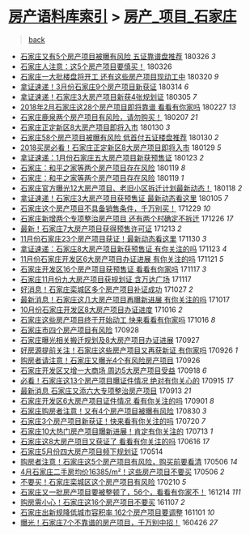 [房产语料库索引](../../README.md)  > [房产_项目_石家庄](房产_项目_石家庄.md)
====
> [back](../README.md)

- [石家庄又有5个房产项目被曝有风险 五证靠谱盘推荐](http://jkwz.applinzi.com/ittc/7084795529932571658.html#%E7%9F%B3%E5%AE%B6%E5%BA%84%E5%8F%88%E6%9C%895%E4%B8%AA%E6%88%BF%E4%BA%A7%E9%A1%B9%E7%9B%AE%E8%A2%AB%E6%9B%9D%E6%9C%89%E9%A3%8E%E9%99%A9+%E4%BA%94%E8%AF%81%E9%9D%A0%E8%B0%B1%E7%9B%98%E6%8E%A8%E8%8D%90) 180326 *3* 
- [石家庄人注意：这5个房产项目要慎买！](http://jkwz.applinzi.com/ittc/7084718268759933968.html#%E7%9F%B3%E5%AE%B6%E5%BA%84%E4%BA%BA%E6%B3%A8%E6%84%8F%EF%BC%9A%E8%BF%995%E4%B8%AA%E6%88%BF%E4%BA%A7%E9%A1%B9%E7%9B%AE%E8%A6%81%E6%85%8E%E4%B9%B0%EF%BC%81) 180326  
- [石家庄一大批楼盘将开工 还有这些房产项目现动工中](http://jkwz.applinzi.com/ittc/7082570719202640902.html#%E7%9F%B3%E5%AE%B6%E5%BA%84%E4%B8%80%E5%A4%A7%E6%89%B9%E6%A5%BC%E7%9B%98%E5%B0%86%E5%BC%80%E5%B7%A5+%E8%BF%98%E6%9C%89%E8%BF%99%E4%BA%9B%E6%88%BF%E4%BA%A7%E9%A1%B9%E7%9B%AE%E7%8E%B0%E5%8A%A8%E5%B7%A5%E4%B8%AD) 180320 *9* 
- [拿证速递！3月份石家庄9个房产项目新获证](http://jkwz.applinzi.com/ittc/7080351512612307979.html#%E6%8B%BF%E8%AF%81%E9%80%9F%E9%80%92%EF%BC%813%E6%9C%88%E4%BB%BD%E7%9F%B3%E5%AE%B6%E5%BA%849%E4%B8%AA%E6%88%BF%E4%BA%A7%E9%A1%B9%E7%9B%AE%E6%96%B0%E8%8E%B7%E8%AF%81) 180314 *6* 
- [拿证速递！石家庄3大房产项目新获4张规划证](http://jkwz.applinzi.com/ittc/7077062178308097031.html#%E6%8B%BF%E8%AF%81%E9%80%9F%E9%80%92%EF%BC%81%E7%9F%B3%E5%AE%B6%E5%BA%843%E5%A4%A7%E6%88%BF%E4%BA%A7%E9%A1%B9%E7%9B%AE%E6%96%B0%E8%8E%B74%E5%BC%A0%E8%A7%84%E5%88%92%E8%AF%81) 180305 *7* 
- [2018年2月石家庄这28个房产项目即将靠谱 看看有你家吗](http://jkwz.applinzi.com/ittc/7074772233539290122.html#2018%E5%B9%B42%E6%9C%88%E7%9F%B3%E5%AE%B6%E5%BA%84%E8%BF%9928%E4%B8%AA%E6%88%BF%E4%BA%A7%E9%A1%B9%E7%9B%AE%E5%8D%B3%E5%B0%86%E9%9D%A0%E8%B0%B1+%E7%9C%8B%E7%9C%8B%E6%9C%89%E4%BD%A0%E5%AE%B6%E5%90%97) 180227 *13* 
- [石家庄鹿泉两个房产项目有风险，请勿购买！](http://jkwz.applinzi.com/ittc/7067283868699067398.html#%E7%9F%B3%E5%AE%B6%E5%BA%84%E9%B9%BF%E6%B3%89%E4%B8%A4%E4%B8%AA%E6%88%BF%E4%BA%A7%E9%A1%B9%E7%9B%AE%E6%9C%89%E9%A3%8E%E9%99%A9%EF%BC%8C%E8%AF%B7%E5%8B%BF%E8%B4%AD%E4%B9%B0%EF%BC%81) 180207 *21* 
- [石家庄正定新区8大房产项目即将入市](http://jkwz.applinzi.com/ittc/7064418022662341643.html#%E7%9F%B3%E5%AE%B6%E5%BA%84%E6%AD%A3%E5%AE%9A%E6%96%B0%E5%8C%BA8%E5%A4%A7%E6%88%BF%E4%BA%A7%E9%A1%B9%E7%9B%AE%E5%8D%B3%E5%B0%86%E5%85%A5%E5%B8%82) 180130 *3* 
- [石家庄58个房产项目被曝有风险 低首付五证楼盘推荐](http://jkwz.applinzi.com/ittc/7064373449890202635.html#%E7%9F%B3%E5%AE%B6%E5%BA%8458%E4%B8%AA%E6%88%BF%E4%BA%A7%E9%A1%B9%E7%9B%AE%E8%A2%AB%E6%9B%9D%E6%9C%89%E9%A3%8E%E9%99%A9+%E4%BD%8E%E9%A6%96%E4%BB%98%E4%BA%94%E8%AF%81%E6%A5%BC%E7%9B%98%E6%8E%A8%E8%8D%90) 180130 *2* 
- [2018买房必看！石家庄正定新区8大房产项目即将入市](http://jkwz.applinzi.com/ittc/7064023277398131719.html#2018%E4%B9%B0%E6%88%BF%E5%BF%85%E7%9C%8B%EF%BC%81%E7%9F%B3%E5%AE%B6%E5%BA%84%E6%AD%A3%E5%AE%9A%E6%96%B0%E5%8C%BA8%E5%A4%A7%E6%88%BF%E4%BA%A7%E9%A1%B9%E7%9B%AE%E5%8D%B3%E5%B0%86%E5%85%A5%E5%B8%82) 180129 *5* 
- [拿证速递：1月份石家庄五大房产项目新获预售证](http://jkwz.applinzi.com/ittc/7061865780759495686.html#%E6%8B%BF%E8%AF%81%E9%80%9F%E9%80%92%EF%BC%9A1%E6%9C%88%E4%BB%BD%E7%9F%B3%E5%AE%B6%E5%BA%84%E4%BA%94%E5%A4%A7%E6%88%BF%E4%BA%A7%E9%A1%B9%E7%9B%AE%E6%96%B0%E8%8E%B7%E9%A2%84%E5%94%AE%E8%AF%81) 180123 *2* 
- [石家庄：和平之家等两个房产项目存在风险](http://jkwz.applinzi.com/ittc/7060227750294455307.html#%E7%9F%B3%E5%AE%B6%E5%BA%84%EF%BC%9A%E5%92%8C%E5%B9%B3%E4%B9%8B%E5%AE%B6%E7%AD%89%E4%B8%A4%E4%B8%AA%E6%88%BF%E4%BA%A7%E9%A1%B9%E7%9B%AE%E5%AD%98%E5%9C%A8%E9%A3%8E%E9%99%A9) 180119 *8* 
- [石家庄：和平之家等两个房产项目存在风险](http://jkwz.applinzi.com/ittc/7060219667707069447.html#%E7%9F%B3%E5%AE%B6%E5%BA%84%EF%BC%9A%E5%92%8C%E5%B9%B3%E4%B9%8B%E5%AE%B6%E7%AD%89%E4%B8%A4%E4%B8%AA%E6%88%BF%E4%BA%A7%E9%A1%B9%E7%9B%AE%E5%AD%98%E5%9C%A8%E9%A3%8E%E9%99%A9) 180119 *1* 
- [石家庄官方曝光12大房产项目、老旧小区拆迁计划最新动态！](http://jkwz.applinzi.com/ittc/7059927712284541958.html#%E7%9F%B3%E5%AE%B6%E5%BA%84%E5%AE%98%E6%96%B9%E6%9B%9D%E5%85%8912%E5%A4%A7%E6%88%BF%E4%BA%A7%E9%A1%B9%E7%9B%AE%E3%80%81%E8%80%81%E6%97%A7%E5%B0%8F%E5%8C%BA%E6%8B%86%E8%BF%81%E8%AE%A1%E5%88%92%E6%9C%80%E6%96%B0%E5%8A%A8%E6%80%81%EF%BC%81) 180118 *2* 
- [拿证速递！石家庄3大房产项目获预售证 最新动态看这里](http://jkwz.applinzi.com/ittc/7055023498404037643.html#%E6%8B%BF%E8%AF%81%E9%80%9F%E9%80%92%EF%BC%81%E7%9F%B3%E5%AE%B6%E5%BA%843%E5%A4%A7%E6%88%BF%E4%BA%A7%E9%A1%B9%E7%9B%AE%E8%8E%B7%E9%A2%84%E5%94%AE%E8%AF%81+%E6%9C%80%E6%96%B0%E5%8A%A8%E6%80%81%E7%9C%8B%E8%BF%99%E9%87%8C) 180105 *7* 
- [石家庄这个房产项目不具备销售条件，千万别买！](http://jkwz.applinzi.com/ittc/7052463963583808529.html#%E7%9F%B3%E5%AE%B6%E5%BA%84%E8%BF%99%E4%B8%AA%E6%88%BF%E4%BA%A7%E9%A1%B9%E7%9B%AE%E4%B8%8D%E5%85%B7%E5%A4%87%E9%94%80%E5%94%AE%E6%9D%A1%E4%BB%B6%EF%BC%8C%E5%8D%83%E4%B8%87%E5%88%AB%E4%B9%B0%EF%BC%81) 171229 *10* 
- [石家庄新增两个专项整治房产项目 还有两个村确定不拆迁](http://jkwz.applinzi.com/ittc/7051327268188587025.html#%E7%9F%B3%E5%AE%B6%E5%BA%84%E6%96%B0%E5%A2%9E%E4%B8%A4%E4%B8%AA%E4%B8%93%E9%A1%B9%E6%95%B4%E6%B2%BB%E6%88%BF%E4%BA%A7%E9%A1%B9%E7%9B%AE+%E8%BF%98%E6%9C%89%E4%B8%A4%E4%B8%AA%E6%9D%91%E7%A1%AE%E5%AE%9A%E4%B8%8D%E6%8B%86%E8%BF%81) 171226 *17* 
- [最新！石家庄7大房产项目获得预售许可证](http://jkwz.applinzi.com/ittc/7046578851142960145.html#%E6%9C%80%E6%96%B0%EF%BC%81%E7%9F%B3%E5%AE%B6%E5%BA%847%E5%A4%A7%E6%88%BF%E4%BA%A7%E9%A1%B9%E7%9B%AE%E8%8E%B7%E5%BE%97%E9%A2%84%E5%94%AE%E8%AE%B8%E5%8F%AF%E8%AF%81) 171213 *2* 
- [11月份石家庄23个房产项目获证！最新动态看这里](http://jkwz.applinzi.com/ittc/7041728730400031761.html#11%E6%9C%88%E4%BB%BD%E7%9F%B3%E5%AE%B6%E5%BA%8423%E4%B8%AA%E6%88%BF%E4%BA%A7%E9%A1%B9%E7%9B%AE%E8%8E%B7%E8%AF%81%EF%BC%81%E6%9C%80%E6%96%B0%E5%8A%A8%E6%80%81%E7%9C%8B%E8%BF%99%E9%87%8C) 171130 *3* 
- [拿证速递：石家庄8大房产项目新获预售证 有你关注的吗](http://jkwz.applinzi.com/ittc/7039181148557673489.html#%E6%8B%BF%E8%AF%81%E9%80%9F%E9%80%92%EF%BC%9A%E7%9F%B3%E5%AE%B6%E5%BA%848%E5%A4%A7%E6%88%BF%E4%BA%A7%E9%A1%B9%E7%9B%AE%E6%96%B0%E8%8E%B7%E9%A2%84%E5%94%AE%E8%AF%81+%E6%9C%89%E4%BD%A0%E5%85%B3%E6%B3%A8%E7%9A%84%E5%90%97) 171123 *4* 
- [11月份石家庄开发区6大房产项目办证进展 有你关注的吗](http://jkwz.applinzi.com/ittc/7038446981301666833.html#11%E6%9C%88%E4%BB%BD%E7%9F%B3%E5%AE%B6%E5%BA%84%E5%BC%80%E5%8F%91%E5%8C%BA6%E5%A4%A7%E6%88%BF%E4%BA%A7%E9%A1%B9%E7%9B%AE%E5%8A%9E%E8%AF%81%E8%BF%9B%E5%B1%95+%E6%9C%89%E4%BD%A0%E5%85%B3%E6%B3%A8%E7%9A%84%E5%90%97) 171121 *5* 
- [石家庄开发区16个房产项目获预售证 看看有你家吗](http://jkwz.applinzi.com/ittc/7036881194199811088.html#%E7%9F%B3%E5%AE%B6%E5%BA%84%E5%BC%80%E5%8F%91%E5%8C%BA16%E4%B8%AA%E6%88%BF%E4%BA%A7%E9%A1%B9%E7%9B%AE%E8%8E%B7%E9%A2%84%E5%94%AE%E8%AF%81+%E7%9C%8B%E7%9C%8B%E6%9C%89%E4%BD%A0%E5%AE%B6%E5%90%97) 171117 *3* 
- [石家庄11月份九大房产项目获规划证 含万达广场](http://jkwz.applinzi.com/ittc/7036881065413723152.html#%E7%9F%B3%E5%AE%B6%E5%BA%8411%E6%9C%88%E4%BB%BD%E4%B9%9D%E5%A4%A7%E6%88%BF%E4%BA%A7%E9%A1%B9%E7%9B%AE%E8%8E%B7%E8%A7%84%E5%88%92%E8%AF%81+%E5%90%AB%E4%B8%87%E8%BE%BE%E5%B9%BF%E5%9C%BA) 171117  
- [好消息！石家庄栾城区多个房产项目补证成功](http://jkwz.applinzi.com/ittc/7029078230429074448.html#%E5%A5%BD%E6%B6%88%E6%81%AF%EF%BC%81%E7%9F%B3%E5%AE%B6%E5%BA%84%E6%A0%BE%E5%9F%8E%E5%8C%BA%E5%A4%9A%E4%B8%AA%E6%88%BF%E4%BA%A7%E9%A1%B9%E7%9B%AE%E8%A1%A5%E8%AF%81%E6%88%90%E5%8A%9F) 171027 *2* 
- [最新消息！石家庄这几大房产项目再曝新进展 有你关注的吗](http://jkwz.applinzi.com/ittc/7025345721073665040.html#%E6%9C%80%E6%96%B0%E6%B6%88%E6%81%AF%EF%BC%81%E7%9F%B3%E5%AE%B6%E5%BA%84%E8%BF%99%E5%87%A0%E5%A4%A7%E6%88%BF%E4%BA%A7%E9%A1%B9%E7%9B%AE%E5%86%8D%E6%9B%9D%E6%96%B0%E8%BF%9B%E5%B1%95+%E6%9C%89%E4%BD%A0%E5%85%B3%E6%B3%A8%E7%9A%84%E5%90%97) 171017  
- [10月份石家庄开发区8大房产项目办证进度](http://jkwz.applinzi.com/ittc/7025083018358817808.html#10%E6%9C%88%E4%BB%BD%E7%9F%B3%E5%AE%B6%E5%BA%84%E5%BC%80%E5%8F%91%E5%8C%BA8%E5%A4%A7%E6%88%BF%E4%BA%A7%E9%A1%B9%E7%9B%AE%E5%8A%9E%E8%AF%81%E8%BF%9B%E5%BA%A6) 171016 *2* 
- [石家庄这些房产项目终于开始动工 快来看看有你家吗](http://jkwz.applinzi.com/ittc/7025051849676293137.html#%E7%9F%B3%E5%AE%B6%E5%BA%84%E8%BF%99%E4%BA%9B%E6%88%BF%E4%BA%A7%E9%A1%B9%E7%9B%AE%E7%BB%88%E4%BA%8E%E5%BC%80%E5%A7%8B%E5%8A%A8%E5%B7%A5+%E5%BF%AB%E6%9D%A5%E7%9C%8B%E7%9C%8B%E6%9C%89%E4%BD%A0%E5%AE%B6%E5%90%97) 171016 *8* 
- [石家庄市四个房产项目有风险](http://jkwz.applinzi.com/ittc/7018479632167470096.html#%E7%9F%B3%E5%AE%B6%E5%BA%84%E5%B8%82%E5%9B%9B%E4%B8%AA%E6%88%BF%E4%BA%A7%E9%A1%B9%E7%9B%AE%E6%9C%89%E9%A3%8E%E9%99%A9) 170928  
- [石家庄曝光相关搬迁规划及8大房产项目办证进展](http://jkwz.applinzi.com/ittc/7018037368077157392.html#%E7%9F%B3%E5%AE%B6%E5%BA%84%E6%9B%9D%E5%85%89%E7%9B%B8%E5%85%B3%E6%90%AC%E8%BF%81%E8%A7%84%E5%88%92%E5%8F%8A8%E5%A4%A7%E6%88%BF%E4%BA%A7%E9%A1%B9%E7%9B%AE%E5%8A%9E%E8%AF%81%E8%BF%9B%E5%B1%95) 170927  
- [好房源提前关注！石家庄这些房产项目又再获新证 有你家吗](http://jkwz.applinzi.com/ittc/7017570327826269200.html#%E5%A5%BD%E6%88%BF%E6%BA%90%E6%8F%90%E5%89%8D%E5%85%B3%E6%B3%A8%EF%BC%81%E7%9F%B3%E5%AE%B6%E5%BA%84%E8%BF%99%E4%BA%9B%E6%88%BF%E4%BA%A7%E9%A1%B9%E7%9B%AE%E5%8F%88%E5%86%8D%E8%8E%B7%E6%96%B0%E8%AF%81+%E6%9C%89%E4%BD%A0%E5%AE%B6%E5%90%97) 170926 *1* 
- [购房者请注意！石家庄又曝光4个有风险房产项目](http://jkwz.applinzi.com/ittc/7017566263184983057.html#%E8%B4%AD%E6%88%BF%E8%80%85%E8%AF%B7%E6%B3%A8%E6%84%8F%EF%BC%81%E7%9F%B3%E5%AE%B6%E5%BA%84%E5%8F%88%E6%9B%9D%E5%85%894%E4%B8%AA%E6%9C%89%E9%A3%8E%E9%99%A9%E6%88%BF%E4%BA%A7%E9%A1%B9%E7%9B%AE) 170926  
- [石家庄开发区又增一大商场 周边5大房产项目受益](http://jkwz.applinzi.com/ittc/7014592626689573905.html#%E7%9F%B3%E5%AE%B6%E5%BA%84%E5%BC%80%E5%8F%91%E5%8C%BA%E5%8F%88%E5%A2%9E%E4%B8%80%E5%A4%A7%E5%95%86%E5%9C%BA+%E5%91%A8%E8%BE%B95%E5%A4%A7%E6%88%BF%E4%BA%A7%E9%A1%B9%E7%9B%AE%E5%8F%97%E7%9B%8A) 170918 *6* 
- [必看！石家庄这13个房产项目曝证件情况 绝对有你关心的](http://jkwz.applinzi.com/ittc/7013471470800602129.html#%E5%BF%85%E7%9C%8B%EF%BC%81%E7%9F%B3%E5%AE%B6%E5%BA%84%E8%BF%9913%E4%B8%AA%E6%88%BF%E4%BA%A7%E9%A1%B9%E7%9B%AE%E6%9B%9D%E8%AF%81%E4%BB%B6%E6%83%85%E5%86%B5+%E7%BB%9D%E5%AF%B9%E6%9C%89%E4%BD%A0%E5%85%B3%E5%BF%83%E7%9A%84) 170915 *17* 
- [最新消息 石家庄又添六大专项整治房产项目](http://jkwz.applinzi.com/ittc/7012742133491172369.html#%E6%9C%80%E6%96%B0%E6%B6%88%E6%81%AF+%E7%9F%B3%E5%AE%B6%E5%BA%84%E5%8F%88%E6%B7%BB%E5%85%AD%E5%A4%A7%E4%B8%93%E9%A1%B9%E6%95%B4%E6%B2%BB%E6%88%BF%E4%BA%A7%E9%A1%B9%E7%9B%AE) 170913 *21* 
- [石家庄开发区6大房产项目证件情况 看有你关注的吗](http://jkwz.applinzi.com/ittc/7008246922987701265.html#%E7%9F%B3%E5%AE%B6%E5%BA%84%E5%BC%80%E5%8F%91%E5%8C%BA6%E5%A4%A7%E6%88%BF%E4%BA%A7%E9%A1%B9%E7%9B%AE%E8%AF%81%E4%BB%B6%E6%83%85%E5%86%B5+%E7%9C%8B%E6%9C%89%E4%BD%A0%E5%85%B3%E6%B3%A8%E7%9A%84%E5%90%97) 170901 *8* 
- [石家庄购房者注意！又有4个房产项目被曝有风险](http://jkwz.applinzi.com/ittc/7007499168124503056.html#%E7%9F%B3%E5%AE%B6%E5%BA%84%E8%B4%AD%E6%88%BF%E8%80%85%E6%B3%A8%E6%84%8F%EF%BC%81%E5%8F%88%E6%9C%894%E4%B8%AA%E6%88%BF%E4%BA%A7%E9%A1%B9%E7%9B%AE%E8%A2%AB%E6%9B%9D%E6%9C%89%E9%A3%8E%E9%99%A9) 170830 *3* 
- [石家庄3个房产项目新获证！快来看有你关注的吗](http://jkwz.applinzi.com/ittc/6992385536848036881.html#%E7%9F%B3%E5%AE%B6%E5%BA%843%E4%B8%AA%E6%88%BF%E4%BA%A7%E9%A1%B9%E7%9B%AE%E6%96%B0%E8%8E%B7%E8%AF%81%EF%BC%81%E5%BF%AB%E6%9D%A5%E7%9C%8B%E6%9C%89%E4%BD%A0%E5%85%B3%E6%B3%A8%E7%9A%84%E5%90%97) 170720 *7* 
- [石家庄10大热门房产项目曝新进展！肯定有你关注的](http://jkwz.applinzi.com/ittc/6989815741980083216.html#%E7%9F%B3%E5%AE%B6%E5%BA%8410%E5%A4%A7%E7%83%AD%E9%97%A8%E6%88%BF%E4%BA%A7%E9%A1%B9%E7%9B%AE%E6%9B%9D%E6%96%B0%E8%BF%9B%E5%B1%95%EF%BC%81%E8%82%AF%E5%AE%9A%E6%9C%89%E4%BD%A0%E5%85%B3%E6%B3%A8%E7%9A%84) 170713 *1* 
- [石家庄这8大房产项目又获证了 看看有你关注的吗](http://jkwz.applinzi.com/ittc/6979823249763337221.html#%E7%9F%B3%E5%AE%B6%E5%BA%84%E8%BF%998%E5%A4%A7%E6%88%BF%E4%BA%A7%E9%A1%B9%E7%9B%AE%E5%8F%88%E8%8E%B7%E8%AF%81%E4%BA%86+%E7%9C%8B%E7%9C%8B%E6%9C%89%E4%BD%A0%E5%85%B3%E6%B3%A8%E7%9A%84%E5%90%97) 170616 *17* 
- [石家庄5月份四大房产项目频下规划证](http://jkwz.applinzi.com/ittc/6967469010009457669.html#%E7%9F%B3%E5%AE%B6%E5%BA%845%E6%9C%88%E4%BB%BD%E5%9B%9B%E5%A4%A7%E6%88%BF%E4%BA%A7%E9%A1%B9%E7%9B%AE%E9%A2%91%E4%B8%8B%E8%A7%84%E5%88%92%E8%AF%81) 170514  
- [购房者注意！石家庄这5个房产项目有风险，购买前要看清](http://jkwz.applinzi.com/ittc/6964635664824927236.html#%E8%B4%AD%E6%88%BF%E8%80%85%E6%B3%A8%E6%84%8F%EF%BC%81%E7%9F%B3%E5%AE%B6%E5%BA%84%E8%BF%995%E4%B8%AA%E6%88%BF%E4%BA%A7%E9%A1%B9%E7%9B%AE%E6%9C%89%E9%A3%8E%E9%99%A9%EF%BC%8C%E8%B4%AD%E4%B9%B0%E5%89%8D%E8%A6%81%E7%9C%8B%E6%B8%85) 170506 *14* 
- [4月石家庄二手房均价16385/m²！这些房产项目不要买](http://jkwz.applinzi.com/ittc/6964625549925286916.html#4%E6%9C%88%E7%9F%B3%E5%AE%B6%E5%BA%84%E4%BA%8C%E6%89%8B%E6%88%BF%E5%9D%87%E4%BB%B716385%2Fm%C2%B2%EF%BC%81%E8%BF%99%E4%BA%9B%E6%88%BF%E4%BA%A7%E9%A1%B9%E7%9B%AE%E4%B8%8D%E8%A6%81%E4%B9%B0) 170506 *2* 
- [不要买！石家庄栾城区这个房产项目有风险](http://jkwz.applinzi.com/ittc/6933058355051627524.html#%E4%B8%8D%E8%A6%81%E4%B9%B0%EF%BC%81%E7%9F%B3%E5%AE%B6%E5%BA%84%E6%A0%BE%E5%9F%8E%E5%8C%BA%E8%BF%99%E4%B8%AA%E6%88%BF%E4%BA%A7%E9%A1%B9%E7%9B%AE%E6%9C%89%E9%A3%8E%E9%99%A9) 170210 *5* 
- [石家庄又一批房产项目要被整顿了，56个，看看有你家不！](http://jkwz.applinzi.com/ittc/6911433028621829124.html#%E7%9F%B3%E5%AE%B6%E5%BA%84%E5%8F%88%E4%B8%80%E6%89%B9%E6%88%BF%E4%BA%A7%E9%A1%B9%E7%9B%AE%E8%A6%81%E8%A2%AB%E6%95%B4%E9%A1%BF%E4%BA%86%EF%BC%8C56%E4%B8%AA%EF%BC%8C%E7%9C%8B%E7%9C%8B%E6%9C%89%E4%BD%A0%E5%AE%B6%E4%B8%8D%EF%BC%81) 161214 *111* 
- [购房需小心！石家庄这16个房产项目不要买](http://jkwz.applinzi.com/ittc/6897763913373844484.html#%E8%B4%AD%E6%88%BF%E9%9C%80%E5%B0%8F%E5%BF%83%EF%BC%81%E7%9F%B3%E5%AE%B6%E5%BA%84%E8%BF%9916%E4%B8%AA%E6%88%BF%E4%BA%A7%E9%A1%B9%E7%9B%AE%E4%B8%8D%E8%A6%81%E4%B9%B0) 161107 *2* 
- [石家庄出新规降低城市容积率 162个房产项目要调整](http://jkwz.applinzi.com/ittc/6895585952767935493.html#%E7%9F%B3%E5%AE%B6%E5%BA%84%E5%87%BA%E6%96%B0%E8%A7%84%E9%99%8D%E4%BD%8E%E5%9F%8E%E5%B8%82%E5%AE%B9%E7%A7%AF%E7%8E%87+162%E4%B8%AA%E6%88%BF%E4%BA%A7%E9%A1%B9%E7%9B%AE%E8%A6%81%E8%B0%83%E6%95%B4) 161101 *10* 
- [曝光！石家庄7个不靠谱的房产项目，千万别中招！](http://jkwz.applinzi.com/ittc/6825366155577263109.html#%E6%9B%9D%E5%85%89%EF%BC%81%E7%9F%B3%E5%AE%B6%E5%BA%847%E4%B8%AA%E4%B8%8D%E9%9D%A0%E8%B0%B1%E7%9A%84%E6%88%BF%E4%BA%A7%E9%A1%B9%E7%9B%AE%EF%BC%8C%E5%8D%83%E4%B8%87%E5%88%AB%E4%B8%AD%E6%8B%9B%EF%BC%81) 160426 *27* 
